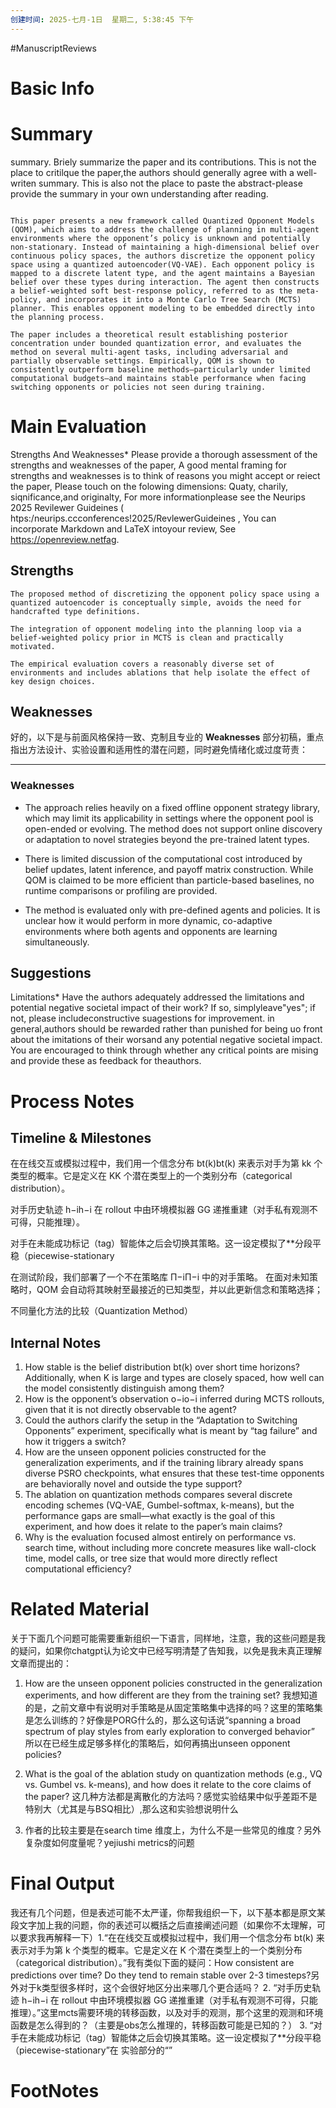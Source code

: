 ```yaml
---
创建时间: 2025-七月-1日  星期二, 5:38:45 下午
---
```

#ManuscriptReviews 

# Basic Info


# Summary
summary.
Briely summarize the paper and its contributions. This is not the place to critilque the paper,the authors should generally agree with a well-writen summary.
This is also not the place to paste the abstract-please provide the summary in your own understanding after reading.

```ad-todo

This paper presents a new framework called Quantized Opponent Models (QOM), which aims to address the challenge of planning in multi-agent environments where the opponent’s policy is unknown and potentially non-stationary. Instead of maintaining a high-dimensional belief over continuous policy spaces, the authors discretize the opponent policy space using a quantized autoencoder(VQ-VAE). Each opponent policy is mapped to a discrete latent type, and the agent maintains a Bayesian belief over these types during interaction. The agent then constructs a belief-weighted soft best-response policy, referred to as the meta-policy, and incorporates it into a Monte Carlo Tree Search (MCTS) planner. This enables opponent modeling to be embedded directly into the planning process.

The paper includes a theoretical result establishing posterior concentration under bounded quantization error, and evaluates the method on several multi-agent tasks, including adversarial and partially observable settings. Empirically, QOM is shown to consistently outperform baseline methods—particularly under limited computational budgets—and maintains stable performance when facing switching opponents or policies not seen during training.

```
# Main Evaluation

Strengths And Weaknesses*
Please provide a thorough assessment of the strengths and weaknesses of the paper, A good mental framing for strengths and weaknesses is to think of reasons you might accept or reiect the paper, Please touch on the folowing dimensions: Quaty, charily, siqnificance,and originalty, For more informationplease see the Neurips 2025 Revilewer Guideines ( htps:/neurips.ccconferences!2025/RevlewerGuideines , You can incorporate Markdown and LaTeX intoyour review, See https://openreview.netfag.
## Strengths
```
The proposed method of discretizing the opponent policy space using a quantized autoencoder is conceptually simple, avoids the need for handcrafted type definitions.

The integration of opponent modeling into the planning loop via a belief-weighted policy prior in MCTS is clean and practically motivated.

The empirical evaluation covers a reasonably diverse set of environments and includes ablations that help isolate the effect of key design choices.
```

## Weaknesses
好的，以下是与前面风格保持一致、克制且专业的 **Weaknesses** 部分初稿，重点指出方法设计、实验设置和适用性的潜在问题，同时避免情绪化或过度苛责：

---

### **Weaknesses**

* The approach relies heavily on a fixed offline opponent strategy library, which may limit its applicability in settings where the opponent pool is open-ended or evolving. The method does not support online discovery or adaptation to novel strategies beyond the pre-trained latent types.

* There is limited discussion of the computational cost introduced by belief updates, latent inference, and payoff matrix construction. While QOM is claimed to be more efficient than particle-based baselines, no runtime comparisons or profiling are provided.

* The method is evaluated only with pre-defined agents and policies. It is unclear how it would perform in more dynamic, co-adaptive environments where both agents and opponents are learning simultaneously.

## Suggestions
Limitations*
Have the authors adequately addressed the limitations and potential negative societal impact of their work? If so, simplyleave"yes"; if not, please includeconstructive suagestions for improvement. in general,authors should be rewarded rather than punished for being uo front about the imitations of their worsand any potential negative societal impact. You are encouraged to think through whether any critical points are mising and provide these as feedback for theauthors.


# Process Notes

## Timeline & Milestones
在在线交互或模拟过程中，我们用一个信念分布 bt(k)bt​(k) 来表示对手为第 kk 个类型的概率。它是定义在 KK 个潜在类型上的一个类别分布（categorical distribution）。


对手历史轨迹 h−ih−i​ 在 rollout 中由环境模拟器 GG 递推重建（对手私有观测不可得，只能推理）。

对手在未能成功标记（tag）智能体之后会切换其策略。这一设定模拟了**分段平稳（piecewise-stationary


在测试阶段，我们部署了一个不在策略库 Π−iΠ−i​ 中的对手策略。
在面对未知策略时，QOM 会自动将其映射至最接近的已知类型，并以此更新信念和策略选择；

 不同量化方法的比较（Quantization Method）
 
## Internal Notes
1. How stable is the belief distribution bt​(k) over short time horizons? Additionally, when K is large and types are closely spaced, how well can the model consistently distinguish among them?
2. How is the opponent’s observation o−io−i​ inferred during MCTS rollouts, given that it is not directly observable to the agent?
3. Could the authors clarify the setup in the “Adaptation to Switching Opponents” experiment, specifically what is meant by “tag failure” and how it triggers a switch?
4. How are the unseen opponent policies constructed for the generalization experiments, and if the training library already spans diverse PSRO checkpoints, what ensures that these test-time opponents are behaviorally novel and outside the type support?
5. The ablation on quantization methods compares several discrete encoding schemes (VQ-VAE, Gumbel-softmax, k-means), but the performance gaps are small—what exactly is the goal of this experiment, and how does it relate to the paper’s main claims?
6. Why is the evaluation focused almost entirely on performance vs. search time, without including more concrete measures like wall-clock time, model calls, or tree size that would more directly reflect computational efficiency?

# Related Material
关于下面几个问题可能需要重新组织一下语言，同样地，注意，我的这些问题是我的疑问，如果你chatgpt认为论文中已经写明清楚了告知我，以免是我未真正理解文章而提出的：
1. How are the unseen opponent policies constructed in the generalization experiments, and how different are they from the training set? 我想知道的是，之前文章中有说明对手策略是从固定策略集中选择的吗？这里的策略集是怎么训练的？好像是PORG什么的，那么这句话说“spanning a broad spectrum of play styles from early exploration to converged behavior” 所以在已经生成足够多样化的策略后，如何再搞出unseen opponent policies?

2. What is the goal of the ablation study on quantization methods (e.g., VQ vs. Gumbel vs. k-means), and how does it relate to the core claims of the paper? 这几种方法都是离散化的方法吗？感觉实验结果中似乎差距不是特别大（尤其是与BSQ相比）,那么这和实验想说明什么
3. 作者的比较主要是在search time 维度上，为什么不是一些常见的维度？另外复杂度如何度量呢？yejiushi metrics的问题
# Final Output

我还有几个问题，但是表述可能不太严谨，你帮我组织一下，以下基本都是原文某段文字加上我的问题，你的表述可以概括之后直接阐述问题（如果你不太理解，可以要求我再解释一下）1.“在在线交互或模拟过程中，我们用一个信念分布 bt(k) 来表示对手为第 k 个类型的概率。它是定义在 K 个潜在类型上的一个类别分布（categorical distribution）。”我有类似下面的疑问：How consistent are predictions over time? Do they tend to remain stable over 2-3 timesteps?另外对于k类型很多样时，这个会很好地区分出来哪几个更合适吗？ 2. “对手历史轨迹 h−ih−i​ 在 rollout 中由环境模拟器 GG 递推重建（对手私有观测不可得，只能推理）。”这里mcts需要环境的转移函数，以及对手的观测，那个这里的观测和环境函数是怎么得到的？（主要是obs怎么推理的，转移函数可能是已知的？） 3. “对手在未能成功标记（tag）智能体之后会切换其策略。这一设定模拟了**分段平稳（piecewise-stationary”在 实验部分的“”
# FootNotes

